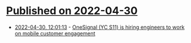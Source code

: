 # [Published on 2022-04-30](index.md)

* [2022-04-30, 12:01:13](https://news.ycombinator.com/item?id=31215364) - [OneSignal (YC S11) is hiring engineers to work on mobile customer engagement](https://onesignal.com/careers)
